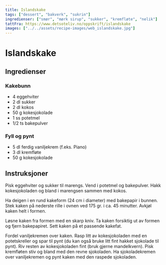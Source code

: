 ```yaml
---
title: Islandskake
tags: ["dessert", "bakverk", "sukrin"]
ingredienser: ["smør", "mørk sirup", "sukker", "kremfløte", "nelik"]
tattFra: https://www.detsoteliv.no/oppskrift/islandskake
images: ["../../assets/recipe-images/web_islandskake.jpg"]
---
```


# Islandskake

## Ingredienser

### Kakebunn

- 4 eggehviter
- 2 dl sukker
- 2 dl kokos
- 50 g kokesjokolade
- 1 ss potetmel
- 1/2 ts bakepulver

### Fyll og pynt

- 5 dl ferdig vaniljekrem (f.eks. Piano)
- 3 dl kremfløte
- 50 g kokesjokolade

## Instruksjoner

Pisk eggehviter og sukker til marengs. Vend i potetmel og bakepulver. Hakk kokesjokoladen og bland i marengsen sammen med kokos.

Ha deigen i en rund kakeform (24 cm i diameter) med bakepapir i bunnen. Stek kaken på nederste rille i ovnen ved 175 gr. i ca. 45 minutter. Avkjøl kaken helt i formen.

Løsne kaken fra formen med en skarp kniv. Ta kaken forsiktig ut av formen og fjern bakepapiret. Sett kaken på et passende kakefat.

Fordel vaniljekremen over kaken. Rasp litt av kokesjokoladen med en potetskreller og spar til pynt (du kan også bruke litt fint hakket sjokolade til pynt). Riv resten av kokesjokoladen fint (bruk gjerne mandelkvern). Pisk kremfløten stiv og bland med den revne sjokoladen. Ha sjokoladekremen over vaniljekremen og pynt kaken med den raspede sjokoladen.
